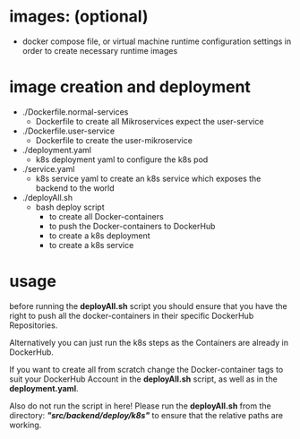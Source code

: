 # images: (optional)

- docker compose file, or virtual machine runtime configuration settings in order to create necessary runtime images

# image creation and deployment

- ./Dockerfile.normal-services
  - Dockerfile to create all Mikroservices expect the user-service
- ./Dockerfile.user-service
  - Dockerfile to create the user-mikroservice
- ./deployment.yaml
  - k8s deployment yaml to configure the k8s pod
- ./service.yaml
  - k8s service yaml to create an k8s service which exposes the backend to the world
- ./deployAll.sh
  - bash deploy script
    - to create all Docker-containers
    - to push the Docker-containers to DockerHub
    - to create a k8s deployment
    - to create a k8s service

# usage

before running the **deployAll.sh** script you should ensure that you have the right to push all the docker-containers in their specific DockerHub Repositories.

Alternatively you can just run the k8s steps as the Containers are already in DockerHub.

If you want to create all from scratch change the Docker-container tags to suit your DockerHub Account in the **deployAll.sh** script, as well as in the **deployment.yaml**.

Also do not run the script in here!
Please run the **deployAll.sh** from the directory: **_"src/backend/deploy/k8s"_** to ensure that the relative paths are working.
